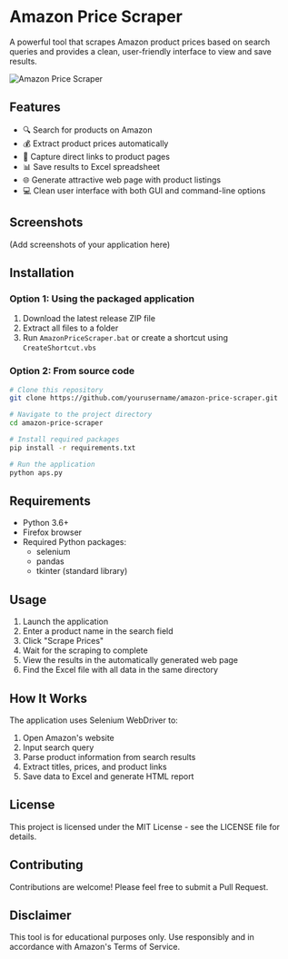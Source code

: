 # Amazon Price Scraper

A powerful tool that scrapes Amazon product prices based on search queries and provides a clean, user-friendly interface to view and save results.

![Amazon Price Scraper](https://img.shields.io/badge/Amazon-Price%20Scraper-orange?style=for-the-badge&logo=amazon)

## Features

- 🔍 Search for products on Amazon
- 💰 Extract product prices automatically
- 🔗 Capture direct links to product pages
- 📊 Save results to Excel spreadsheet
- 🌐 Generate attractive web page with product listings
- 💻 Clean user interface with both GUI and command-line options

## Screenshots

(Add screenshots of your application here)

## Installation

### Option 1: Using the packaged application

1. Download the latest release ZIP file
2. Extract all files to a folder
3. Run `AmazonPriceScraper.bat` or create a shortcut using `CreateShortcut.vbs`

### Option 2: From source code

```bash
# Clone this repository
git clone https://github.com/yourusername/amazon-price-scraper.git

# Navigate to the project directory
cd amazon-price-scraper

# Install required packages
pip install -r requirements.txt

# Run the application
python aps.py
```

## Requirements

- Python 3.6+
- Firefox browser
- Required Python packages:
  - selenium
  - pandas
  - tkinter (standard library)

## Usage

1. Launch the application
2. Enter a product name in the search field
3. Click "Scrape Prices"
4. Wait for the scraping to complete
5. View the results in the automatically generated web page
6. Find the Excel file with all data in the same directory

## How It Works

The application uses Selenium WebDriver to:
1. Open Amazon's website
2. Input search query
3. Parse product information from search results
4. Extract titles, prices, and product links
5. Save data to Excel and generate HTML report

## License

This project is licensed under the MIT License - see the LICENSE file for details.

## Contributing

Contributions are welcome! Please feel free to submit a Pull Request.

## Disclaimer

This tool is for educational purposes only. Use responsibly and in accordance with Amazon's Terms of Service.
